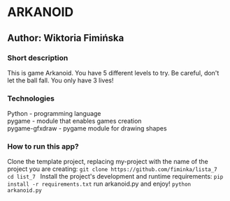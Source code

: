 # ARKANOID
## Author: Wiktoria Fimińska
### Short description
This is game Arkanoid. You have 5 different levels to try. Be careful, don't let the ball fall. You only have 3 lives!

### Technologies
Python - programming language\
pygame - module that enables games creation\
pygame-gfxdraw - pygame module for drawing shapes

### How to run this app?
Clone the template project, replacing my-project with the name of the project you are creating: 
`git clone https://github.com/fiminka/lista_7 ` 
`cd list_7 `
Install the project's development and runtime requirements: 
`pip install -r requirements.txt`
run arkanoid.py and enjoy! `python arkanoid.py`
